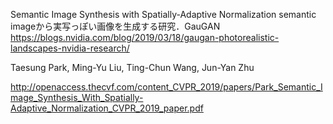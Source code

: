 Semantic Image Synthesis with Spatially-Adaptive Normalization
semantic imageから実写っぽい画像を生成する研究．GauGAN
https://blogs.nvidia.com/blog/2019/03/18/gaugan-photorealistic-landscapes-nvidia-research/

Taesung Park, Ming-Yu Liu, Ting-Chun Wang, Jun-Yan Zhu

http://openaccess.thecvf.com/content_CVPR_2019/papers/Park_Semantic_Image_Synthesis_With_Spatially-Adaptive_Normalization_CVPR_2019_paper.pdf
